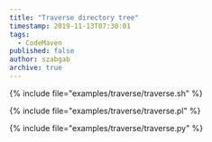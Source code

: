 ```yaml
---
title: "Traverse directory tree"
timestamp: 2019-11-13T07:30:01
tags:
  - CodeMaven
published: false
author: szabgab
archive: true
---
```



{% include file="examples/traverse/traverse.sh" %}

{% include file="examples/traverse/traverse.pl" %}

{% include file="examples/traverse/traverse.py" %}

